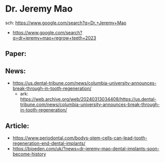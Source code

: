 # Dr. Jeremy Mao
sch: https://www.google.com/search?q=Dr.+Jeremy+Mao
- https://www.google.com/search?q=dr+jeremy+mao+regrow+teeth+2023

## Paper:

## News:
- https://us.dental-tribune.com/news/columbia-university-announces-break-through-in-tooth-regeneration/
  - ark: https://web.archive.org/web/20240313034408/https://us.dental-tribune.com/news/columbia-university-announces-break-through-in-tooth-regeneration/

## Article:
- https://www.periodontal.com/bodys-stem-cells-can-lead-tooth-regeneration-end-dental-implants/
- https://bioeden.com/uk/?news=dr-jeremy-mao-dental-implants-soon-become-history
